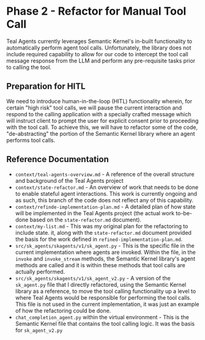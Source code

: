 # Phase 2 - Refactor for Manual Tool Call

Teal Agents currently leverages Semantic Kernel's in-built functionality to
automatically perform agent tool calls. Unfortunately, the library does not include
required capability to allow for our code to intercept the tool call message response
from the LLM and perform any pre-requisite tasks prior to calling the tool.

## Preparation for HITL
We need to introduce human-in-the-loop (HITL) functionality wherein, for certain "high
risk" tool calls, we will pause the current interaction and respond to the calling
application with a specially crafted message which will instruct client to prompt the
user for explicit consent prior to proceeding with the tool call. To achieve this, we
will have to refactor some of the code, "de-abstracting" the portion of the Semantic
Kernel library where an agent performs tool calls.

## Reference Documentation
- `context/teal-agents-overview.md` - A reference of the overall structure and
  background of the Teal Agents project
- `context/state-refactor.md` - An overview of work that needs to be done to enable
  stateful agent interactions. This work is currently ongoing and as such, this branch
  of the code does not reflect any of this capability.
- `context/refinde-implementation-plan.md` - A detailed plan of how state will be
  implemented in the Teal Agents project (the actual work to-be-done based on the
  `state-refactor.md` document).
- `context/my-list.md` - This was my original plan for the refactoring to include state.
  it, along with the `state-refactor.md` document provided the basis for the work
  defined in `refined-implementation-plan.md`.
- `src/sk_agents/skagents/v1/sk_agent.py` - This is the specific file in the current
  implementation where agents are invoked. Within the file, in the `invoke` and
  `invoke_stream` methods, the Semantic Kernel library's agent methods are called and
  it is within these methods that tool calls are actually performed.
- `src/sk_agents/skagents/v1/sk_agent_v2.py` - A version of the `sk_agent.py` file that
  I directly refactored, using the Semantic Kernel library as a reference, to move the
  tool calling functionality up a level to where Teal Agents would be responsible for
  performing the tool calls. This file is not used in the current implementation, it
  was just an example of how the refactoring could be done.
- `chat_completion_agent.py` within the virtual environment - This is the Semantic
  Kernel file that contains the tool calling logic.  It was the basis for
  `sk_agent_v2.py`
